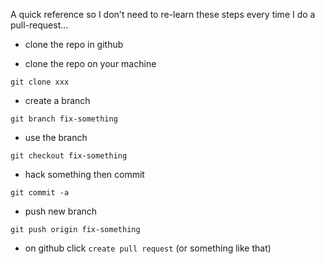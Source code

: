 <!--
.. title: github pull request workflow
.. slug: github-pull-request-workflow
.. date: 2013/07/22 10:00
.. tags: git
-->

A quick reference so I don't need to re-learn these steps every time
I do a pull-request...

* clone the repo in github

* clone the repo on your machine

~~~~{.shell}
git clone xxx
~~~~

* create a branch

~~~~{.shell}
git branch fix-something
~~~~

* use the branch
~~~~{.shell}
git checkout fix-something
~~~~

* hack something then commit
~~~~{.shell}
git commit -a
~~~~

* push new branch
~~~~{.shell}
git push origin fix-something
~~~~

* on github click `create pull request` (or something like that)

